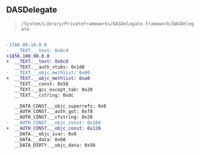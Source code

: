## DASDelegate

> `/System/Library/PrivateFrameworks/DASDelegate.framework/DASDelegate`

```diff

-1786.80.10.0.0
-  __TEXT.__text: 0xbc4
+1856.100.90.0.0
+  __TEXT.__text: 0xbc8
   __TEXT.__auth_stubs: 0x1d0
-  __TEXT.__objc_methlist: 0x80
+  __TEXT.__objc_methlist: 0xa0
   __TEXT.__const: 0x58
   __TEXT.__gcc_except_tab: 0x20
   __TEXT.__cstring: 0xdc

   __DATA_CONST.__objc_superrefs: 0x8
   __AUTH_CONST.__auth_got: 0xf8
   __AUTH_CONST.__cfstring: 0x20
-  __AUTH_CONST.__objc_const: 0x160
+  __AUTH_CONST.__objc_const: 0x128
   __DATA.__objc_ivar: 0x8
   __DATA.__data: 0x60
   __DATA_DIRTY.__objc_data: 0x50

```

